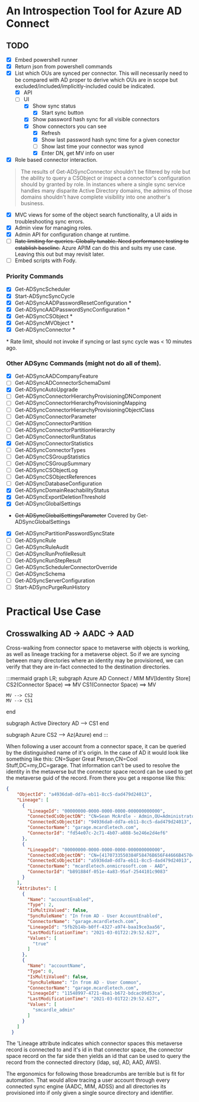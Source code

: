 # An Introspection Tool for Azure AD Connect
## TODO
- [x] Embed powershell runner
- [x] Return json from powershell commands
- [x] List which OUs are synced per connector. This will necessarily need to be compared with AD proper to derive which OUs are in scope but excluded/included/implicitly-included could be indicated.
	+ [x] API
    + [ ] UI
      - [x] Show sync status
        - [x] Start sync button
      - [x] Show password hash sync for all visible connectors
      - [x] Show connectors you can see
        - [x] Refresh
        - [x] Show last password hash sync time for a given conector
        - [ ] Show last time your connector was syncd
        - [x] Enter DN, get MV info on user
        
- [x] Role based connector interaction.  
> The results of Get-ADSyncConnector shouldn't be filtered by role but the ability to query a CSObject or inspect a connector's configuration should by granted by role. In instances where a single sync service handles many disparite Active Directory domains, the admins of those domains shouldn't have complete visibility into one another's business.
- [x] MVC views for some of the object search functionality, a UI aids in troubleshooting sync errors.
- [x] Admin view for managing roles.
- [x] Admin API for configuration change at runtime.
- [ ] ~~Rate limiting for queries. Globally tunable. Need performance testing to establish baseline.~~ Azure APIM can do this and suits my use case. Leaving this out but may revisit later.
- [ ] Embed scripts with Fody.

### Priority Commands
- [x] Get-ADSyncScheduler
- [x] Start-ADSyncSyncCycle 
- [x] Get-ADSyncAADPasswordResetConfiguration *
- [x] Get-ADSyncAADPasswordSyncConfiguration *
- [x] Get-ADSyncCSObject *
- [x] Get-ADSyncMVObject *
- [x] Get-ADSyncConnector *

\* Rate limit, should not invoke if syncing or last sync cycle was < 10 minutes ago.

### Other ADSync Commands (might not do all of them).
- [x] Get-ADSyncAADCompanyFeature
- [ ] Get-ADSyncADConnectorSchemaDsml
- [x] Get-ADSyncAutoUpgrade
- [ ] Get-ADSyncConnectorHierarchyProvisioningDNComponent
- [ ] Get-ADSyncConnectorHierarchyProvisioningMapping
- [ ] Get-ADSyncConnectorHierarchyProvisioningObjectClass
- [ ] Get-ADSyncConnectorParameter
- [ ] Get-ADSyncConnectorPartition
- [ ] Get-ADSyncConnectorPartitionHierarchy
- [ ] Get-ADSyncConnectorRunStatus
- [x] Get-ADSyncConnectorStatistics
- [ ] Get-ADSyncConnectorTypes
- [ ] Get-ADSyncCSGroupStatistics
- [ ] Get-ADSyncCSGroupSummary
- [ ] Get-ADSyncCSObjectLog
- [ ] Get-ADSyncCSObjectReferences
- [ ] Get-ADSyncDatabaseConfiguration
- [x] Get-ADSyncDomainReachabilityStatus
- [x] Get-ADSyncExportDeletionThreshold
- [x] Get-ADSyncGlobalSettings
- ~~Get-ADSyncGlobalSettingsParameter~~ Covered by Get-ADSyncGlobalSettings
- [x] Get-ADSyncPartitionPasswordSyncState
- [ ] Get-ADSyncRule
- [ ] Get-ADSyncRuleAudit
- [ ] Get-ADSyncRunProfileResult
- [ ] Get-ADSyncRunStepResult
- [ ] Get-ADSyncSchedulerConnectorOverride
- [ ] Get-ADSyncSchema
- [ ] Get-ADSyncServerConfiguration
- [ ] Start-ADSyncPurgeRunHistory

# Practical Use Case
## Crosswalking AD -> AADC -> AAD
Cross-walking from connector space to metaverse with objects is working, as well as lineage tracking for a metaverse object. So if we are syncing between many directories where an identity may be provisioned, we can verify that they are in-fact connected to the destination directories. 

:::mermaid
graph LR;
subgraph  Azure AD Connect / MIM
    MV[Identity Store]
    CS2(Connector Space) ==> MV
    CS1(Connector Space) ==> MV
    
    MV --> CS2   
    MV --> CS1
end

subgraph Active Directory
    AD --> CS1
end

subgraph Azure
    CS2 --> Az(Azure)
end
:::

When following a user account from a connector space, it can be queried by the distinguished name of it's origin. In the case of AD it would look like something like this: CN=Super Great Person,CN=Cool Stuff,DC=my,DC=garage. That information can't be used to resolve the identity in the metaverse but the connector space record can be used to get the metaverse guid of the record. From there you get a response like this:

```json
{
    "ObjectId": "a4936da0-dd7a-eb11-8cc5-dad479d24013",
    "Lineage": [
      {
        "LineageId": "00000000-0000-0000-0000-000000000000",
        "ConnectedCsObjectDN": "CN=Sean McArdle - Admin,OU=Administrators,OU=All Users,DC=garage,DC=mcardletech,DC=com",
        "ConnectedCsObjectId": "94936da0-dd7a-eb11-8cc5-dad479d24013",
        "ConnectorName": "garage.mcardletech.com",
        "ConnectorId": "fd54e07c-2c71-4b07-a088-5e246e2d4ef6"
      },
      {
        "LineageId": "00000000-0000-0000-0000-000000000000",
        "ConnectedCsObjectDN": "CN={4170733550384F58476B656F44666B45704A576563673D3D}",
        "ConnectedCsObjectId": "a5936da0-dd7a-eb11-8cc5-dad479d24013",
        "ConnectorName": "mcardletech.onmicrosoft.com - AAD",
        "ConnectorId": "b891884f-051e-4a83-95af-2544101c9083"
      }
    ],
    "Attributes": [
      {
        "Name": "accountEnabled",
        "Type": 2,
        "IsMultiValued": false,
        "SyncRuleName": "In from AD - User AccountEnabled",
        "ConnectorName": "garage.mcardletech.com",
        "LineageId": "5fb2b14b-b0ff-4327-a974-baa19ce3aa56",
        "LastModificationTime": "2021-03-01T22:29:52.627",
        "Values": [
          "true"
        ]
      },
      {
        "Name": "accountName",
        "Type": 0,
        "IsMultiValued": false,
        "SyncRuleName": "In from AD - User Common",
        "ConnectorName": "garage.mcardletech.com",
        "LineageId": "11548997-4721-4ba1-b672-bdcac09d53ca",
        "LastModificationTime": "2021-03-01T22:29:52.627",
        "Values": [
          "smcardle_admin"
        ]
      }
    ]
  }
```

The 'Lineage attribute indicates which connector spaces this metaverse record is connected to and it's id in that connector space, the connector space record on the far side then yields an id that can be used to query the record from the connected directory (ldap, sql, AD, AAD, AWS).

The ergonomics for following those breadcrumbs are terrible but is fit for automation. That would allow tracing a user account through every connected sync engine (AADC, MIM, ADSS) and all directories its provisioned into if only given a single source directory and identifier.